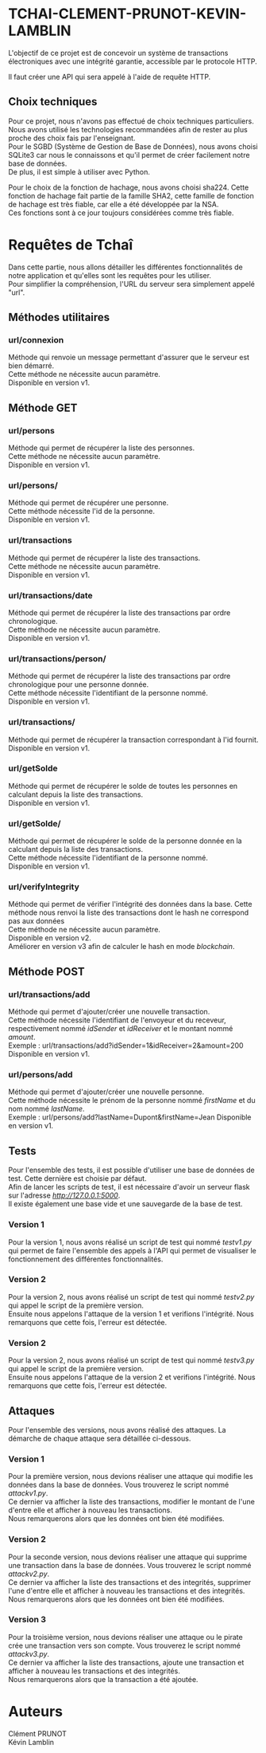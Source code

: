 # TCHAI-CLEMENT-PRUNOT-KEVIN-LAMBLIN

L'objectif de ce projet est de concevoir un système de transactions électroniques avec une intégrité garantie,
accessible par le protocole HTTP.

Il faut créer une API qui sera appelé à l'aide de requête HTTP.

## Choix techniques

Pour ce projet, nous n'avons pas effectué de choix techniques particuliers.  
Nous avons utilisé les technologies recommandées afin de rester au plus proche des choix fais par l'enseignant.  
Pour le SGBD (Système de Gestion de Base de Données), nous avons choisi SQLite3 car nous le connaissons et qu'il permet
de créer facilement notre base de données.  
De plus, il est simple à utiliser avec Python.

Pour le choix de la fonction de hachage, nous avons choisi sha224. Cette fonction de hachage fait partie de la famille
SHA2, cette famille de fonction de hachage est très fiable, car elle a été développée par la NSA.  
Ces fonctions sont à ce jour toujours considérées comme très fiable.

# Requêtes de Tchaî

Dans cette partie, nous allons détailler les différentes fonctionnalités de notre application et qu'elles sont les
requêtes pour les utiliser.  
Pour simplifier la compréhension, l'URL du serveur sera simplement appelé "url".

## Méthodes utilitaires

### url/connexion

Méthode qui renvoie un message permettant d'assurer que le serveur est bien démarré.  
Cette méthode ne nécessite aucun paramètre.  
Disponible en version v1.

## Méthode GET

### url/persons

Méthode qui permet de récupérer la liste des personnes.  
Cette méthode ne nécessite aucun paramètre.  
Disponible en version v1.

### url/persons/<id de la personne>

Méthode qui permet de récupérer une personne.  
Cette méthode nécessite l'id de la personne.  
Disponible en version v1.

### url/transactions

Méthode qui permet de récupérer la liste des transactions.  
Cette méthode ne nécessite aucun paramètre.  
Disponible en version v1.

### url/transactions/date

Méthode qui permet de récupérer la liste des transactions par ordre chronologique.  
Cette méthode ne nécessite aucun paramètre.  
Disponible en version v1.

### url/transactions/person/<id de la personne>

Méthode qui permet de récupérer la liste des transactions par ordre chronologique pour une personne donnée.  
Cette méthode nécessite l'identifiant de la personne nommé.  
Disponible en version v1.

### url/transactions/<id de la transaction>

Méthode qui permet de récupérer la transaction correspondant à l'id fournit.  
Disponible en version v1.

### url/getSolde

Méthode qui permet de récupérer le solde de toutes les personnes en calculant depuis la liste des transactions.  
Disponible en version v1.

### url/getSolde/<id de la personne>

Méthode qui permet de récupérer le solde de la personne donnée en la calculant depuis la liste des transactions.  
Cette méthode nécessite l'identifiant de la personne nommé.  
Disponible en version v1.

### url/verifyIntegrity

Méthode qui permet de vérifier l'intégrité des données dans la base. Cette méthode nous renvoi la liste des transactions
dont le hash ne correspond pas aux données  
Cette méthode ne nécessite aucun paramètre.  
Disponible en version v2.  
Améliorer en version v3 afin de calculer le hash en mode *blockchain*.

## Méthode POST

### url/transactions/add

Méthode qui permet d'ajouter/créer une nouvelle transaction.  
Cette méthode nécessite l'identifiant de l'envoyeur et du receveur, respectivement nommé *idSender* et *idReceiver* et
le montant nommé *amount*.  
Exemple : url/transactions/add?idSender=1&idReceiver=2&amount=200
Disponible en version v1.

### url/persons/add

Méthode qui permet d'ajouter/créer une nouvelle personne.  
Cette méthode nécessite le prénom de la personne nommé *firstName* et du nom nommé *lastName*.  
Exemple : url/persons/add?lastName=Dupont&firstName=Jean
Disponible en version v1.

## Tests

Pour l'ensemble des tests, il est possible d'utiliser une base de données de test. Cette dernière est choisie par
défaut.  
Afin de lancer les scripts de test, il est nécessaire d'avoir un serveur flask sur l'adresse *http://127.0.0.1:5000*.  
Il existe également une base vide et une sauvegarde de la base de test.

### Version 1

Pour la version 1, nous avons réalisé un script de test qui nommé *testv1.py* qui permet de faire l'ensemble des appels
à l'API qui permet de visualiser le fonctionnement des différentes fonctionnalités.

### Version 2

Pour la version 2, nous avons réalisé un script de test qui nommé *testv2.py* qui appel le script de la première
version.  
Ensuite nous appelons l'attaque de la version 1 et verifions l'intégrité. Nous remarquons que cette fois,
l'erreur est détectée.

### Version 2

Pour la version 2, nous avons réalisé un script de test qui nommé *testv3.py* qui appel le script de la première
version.  
Ensuite nous appelons l'attaque de la version 2 et verifions l'intégrité. Nous remarquons que cette fois,
l'erreur est détectée.

## Attaques

Pour l'ensemble des versions, nous avons réalisé des attaques. La démarche de chaque attaque sera détaillée ci-dessous.

### Version 1

Pour la première version, nous devions réaliser une attaque qui modifie les données dans la base de données. Vous
trouverez le script nommé *attackv1.py*.  
Ce dernier va afficher la liste des transactions, modifier le montant de l'une d'entre elle et afficher à nouveau les
transactions.  
Nous remarquerons alors que les données ont bien été modifiées.

### Version 2

Pour la seconde version, nous devions réaliser une attaque qui supprime une transaction dans la base de données. Vous
trouverez le script nommé *attackv2.py*.  
Ce dernier va afficher la liste des transactions et des integrités, supprimer l'une d'entre elle et afficher à nouveau
les
transactions et des integrités.  
Nous remarquerons alors que les données ont bien été modifiées.

### Version 3

Pour la troisième version, nous devions réaliser une attaque ou le pirate crée une transaction vers son compte. Vous
trouverez le script nommé *attackv3.py*.  
Ce dernier va afficher la liste des transactions, ajoute une transaction et afficher à nouveau les
transactions et des integrités.  
Nous remarquerons alors que la transaction a été ajoutée.

# Auteurs

Clément PRUNOT  
Kévin Lamblin
